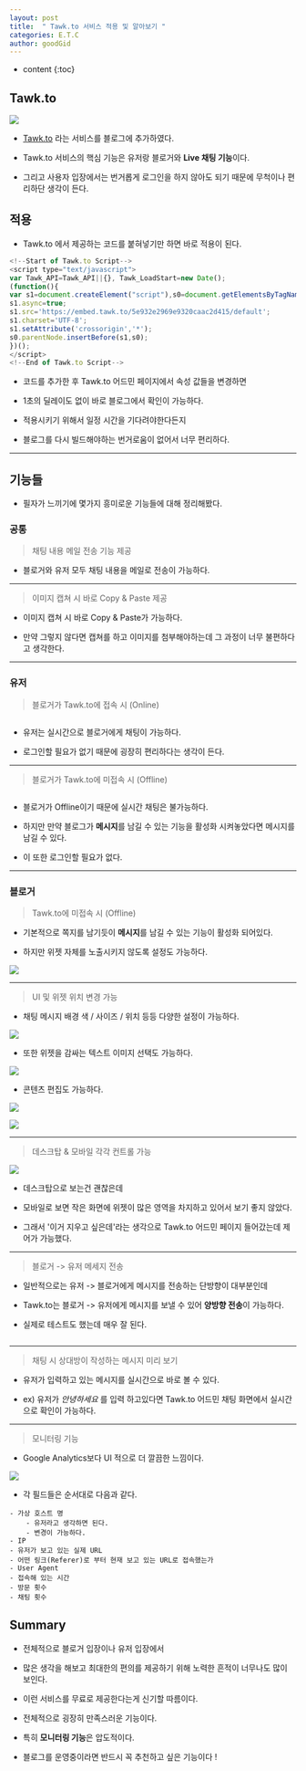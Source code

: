 ```yaml
---
layout: post
title:  " Tawk.to 서비스 적용 및 알아보기 "
categories: E.T.C
author: goodGid
---
```

* content
{:toc}

## Tawk.to

![](/assets/img/posts/Tawk-to_1.png)

* [Tawk.to](https://www.tawk.to/) 라는 서비스를 블로그에 추가하였다.

* Tawk.to 서비스의 핵심 기능은 유저랑 블로거와 **Live 채팅 기능**이다.

* 그리고 사용자 입장에서는 번거롭게 로그인을 하지 않아도 되기 때문에 무척이나 편리하단 생각이 든다.





## 적용

* Tawk.to 에서 제공하는 코드를 붙혀넣기만 하면 바로 적용이 된다.


``` js
<!--Start of Tawk.to Script-->
<script type="text/javascript">
var Tawk_API=Tawk_API||{}, Tawk_LoadStart=new Date();
(function(){
var s1=document.createElement("script"),s0=document.getElementsByTagName("script")[0];
s1.async=true;
s1.src='https://embed.tawk.to/5e932e2969e9320caac2d415/default';
s1.charset='UTF-8';
s1.setAttribute('crossorigin','*');
s0.parentNode.insertBefore(s1,s0);
})();
</script>
<!--End of Tawk.to Script-->
```

* 코드를 추가한 후 Tawk.to 어드민 페이지에서 속성 값들을 변경하면

* 1초의 딜레이도 없이 바로 블로그에서 확인이 가능하다.

* 적용시키기 위해서 일정 시간을 기다려야한다든지 

* 블로그를 다시 빌드해야하는 번거로움이 없어서 너무 편리하다.




---



## 기능들

* 필자가 느끼기에 몇가지 흥미로운 기능들에 대해 정리해봤다.



### 공통

> 채팅 내용 메일 전송 기능 제공

* 블로거와 유저 모두 채팅 내용을 메일로 전송이 가능하다.


---


> 이미지 캡쳐 시 바로 Copy & Paste 제공

* 이미지 캡쳐 시 바로 Copy & Paste가 가능하다.

* 만약 그렇지 않다면 캡쳐를 하고 이미지를 첨부해야하는데 그 과정이 너무 불편하다고 생각한다.


---




### 유저

> 블로거가 Tawk.to에 접속 시 (Online)

<center><img src="/assets/img/posts/Tawk-to_2.png" alt="" style="max-width: 30%;"></center>

* 유저는 실시간으로 블로거에게 채팅이 가능하다. 

* 로그인할 필요가 없기 때문에 굉장히 편리하다는 생각이 든다.


---

> 블로거가 Tawk.to에 미접속 시 (Offline)

<center><img src="/assets/img/posts/Tawk-to_3.png" alt="" style="max-width: 30%;"></center>

* 블로거가 Offline이기 때문에 실시간 채팅은 불가능하다.

* 하지만 만약 블로그가 **메시지**를 남길 수 있는 기능을 활성화 시켜놓았다면 메시지를 남길 수 있다.

* 이 또한 로그인할 필요가 없다.


---



### 블로거

> Tawk.to에 미접속 시 (Offline)

* 기본적으로 쪽지를 남기듯이 **메시지**를 남길 수 있는 기능이 활성화 되어있다.

* 하지만 위젯 자체를 노출시키지 않도록 설정도 가능하다.

![](/assets/img/posts/Tawk-to_4.png)







---


> UI 및 위젯 위치 변경 가능

* 채팅 메시지 배경 색 / 사이즈 / 위치 등등 다양한 설정이 가능하다.

![](/assets/img/posts/Tawk-to_5.png)

* 또한 위젯을 감싸는 텍스트 이미지 선택도 가능하다.

![](/assets/img/posts/Tawk-to_6.png)



* 콘텐츠 편집도 가능하다.

![](/assets/img/posts/Tawk-to_7.png)

![](/assets/img/posts/Tawk-to_8.png)


---


> 데스크탑 & 모바일 각각 컨트롤 가능

![](/assets/img/posts/Tawk-to_9.png)

* 데스크탑으로 보는건 괜찮은데

* 모바일로 보면 작은 화면에 위젯이 많은 영역을 차지하고 있어서 보기 좋지 않았다.

* 그래서 '이거 지우고 싶은데'라는 생각으로 Tawk.to 어드민 페이지 들어갔는데 제어가 가능했다.

---

> 블로거 -> 유저 메세지 전송

* 일반적으로는 유저 -> 블로거에게 메시지를 전송하는 단방향이 대부분인데

* Tawk.to는 블로거 -> 유저에게 메시지를 보낼 수 있어 **양방향 전송**이 가능하다.

* 실제로 테스트도 했는데 매우 잘 된다.

<center><img src="/assets/img/posts/Tawk-to_10.png" alt="" style="max-width: 30%;"></center>



---


> 채팅 시 상대방이 작성하는 메시지 미리 보기 

* 유저가 입력하고 있는 메시지를 실시간으로 바로 볼 수 있다.

* ex) 유저가 *안녕하세요* 를 입력 하고있다면 Tawk.to 어드민 채팅 화면에서 실시간으로 확인이 가능하다.



---


> 모니터링 기능

* Google Analytics보다 UI 적으로 더 깔끔한 느낌이다.

![](/assets/img/posts/Tawk-to_11.png)

* 각 필드들은 순서대로 다음과 같다.

```
- 가상 호스트 명
    - 유저라고 생각하면 된다.
    - 변경이 가능하다.
- IP
- 유저가 보고 있는 실제 URL
- 어떤 링크(Referer)로 부터 현재 보고 있는 URL로 접속했는가
- User Agent
- 접속해 있는 시간
- 방문 횟수
- 채팅 횟수
```













## Summary

* 전체적으로 블로거 입장이나 유저 입장에서 

* 많은 생각을 해보고 최대한의 편의를 제공하기 위해 노력한 흔적이 너무나도 많이 보인다.

* 이런 서비스를 무료로 제공한다는게 신기할 따름이다.

* 전체적으로 굉장히 만족스러운 기능이다.

* 특히 **모니터링 기능**은 압도적이다.

* 블로그를 운영중이라면 반드시 꼭 추천하고 싶은 기능이다 !



